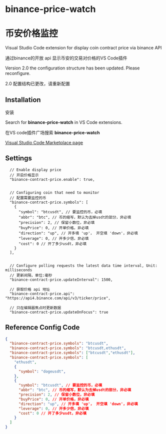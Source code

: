 # binance-price-watch
# 币安价格监控

Visual Studio Code extension for display coin contract price via binance API

通过binance的开放 api 显示币安的交易对价格的VS Code插件

Version 2.0 the configuration structure has been updated. Please reconfigure.

2.0 配置结构已更改，请重新配置

## Installation
安装

Search for **binance-price-watch** in VS Code extensions.

在VS code插件广场搜索 **binance-price-watch**

[Visual Studio Code Marketplace page](https://marketplace.visualstudio.com/items?itemName=chenwuai.binance-price-watch)

## Settings
```
  // Enable display price
  // 开启价格显示
  "binance-contract-price.enable": true,


  // Configuring coin that need to monitor
  // 配置需要监控的币
  "binance-contract-price.symbols": [
    {
      "symbol": "btcusdt", // 要监控的币，必填
      "abbr": "btc", // 币的缩写，默认为去掉usdt的部分，非必填
      "precision": 2, // 保留小数位，非必填
      "buyPrice": 0, // 开单价格，非必填
      "direction": "up", // 开多填 'up'， 开空填 'down'，非必填
      "leverage": 0, // 开多少倍，非必填
      "cost": 0 // 开了多少usdt，非必填
    }
  ],

  
  // Configure polling requests the latest data time interval, Unit: milliseconds
  // 更新间隔，单位:毫秒
  "binance-contract-price.updateInterval": 1500,

  // 获取价格 api 地址
  "binance-contract-price.api": "https://api4.binance.com/api/v3/ticker/price",

  // 只在编辑器焦点时更新数据
  "binance-contract-price.updateOnFocus": true
```


## Reference Config Code

```json
{
  "binance-contract-price.symbols": "btcusdt",
  "binance-contract-price.symbols": "btcusdt,ethusdt",
  "binance-contract-price.symbols": ["btcusdt","ethusdt"],
  "binance-contract-price.symbols": [
    "ethusdt",
    {
      "symbol": "dogeusdt",
    },
    {
      "symbol": "btcusdt", // 要监控的币，必填
      "abbr": "btc", // 币的缩写，默认为去掉usdt的部分，非必填
      "precision": 2, // 保留小数位，非必填
      "buyPrice": 0, // 开单价格，非必填
      "direction": "up", // 开多填 'up'， 开空填 'down'，非必填
      "leverage": 0, // 开多少倍，非必填
      "cost": 0 // 开了多少usdt，非必填
    }
  ]
}
```
